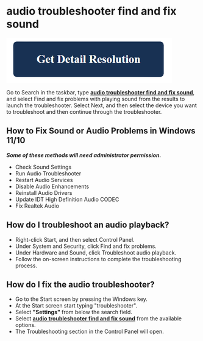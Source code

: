 # audio troubleshooter find and fix sound

[![audio troubleshooter find and fix sound](get-detail.png)](https://icncomputer.com/audio-troubleshooter-find-and-fix-sound/)

Go to Search in the taskbar, type **[audio troubleshooter find and fix sound](https://github.com/twilighttec0h/audio.troubleshooter.find.and.fix.sound)**, and select Find and fix problems with playing sound from the results to launch the troubleshooter. Select Next, and then select the device you want to troubleshoot and then continue through the troubleshooter.


## How to Fix Sound or Audio Problems in Windows 11/10

**_Some of these methods will need administrator permission._**

* Check Sound Settings
* Run Audio Troubleshooter
* Restart Audio Services
* Disable Audio Enhancements
* Reinstall Audio Drivers
* Update IDT High Definition Audio CODEC
* Fix Realtek Audio

## How do I troubleshoot an audio playback?

* Right-click Start, and then select Control Panel.
* Under System and Security, click Find and fix problems.
* Under Hardware and Sound, click Troubleshoot audio playback.
* Follow the on-screen instructions to complete the troubleshooting process.

## How do I fix the audio troubleshooter?

* Go to the Start screen by pressing the Windows key.
* At the Start screen start typing "troubleshooter".
* Select **"Settings"** from below the search field.
* Select **[audio troubleshooter find and fix sound](https://github.com/twilighttec0h/audio.troubleshooter.find.and.fix.sound)** from the available options.
* The Troubleshooting section in the Control Panel will open.
